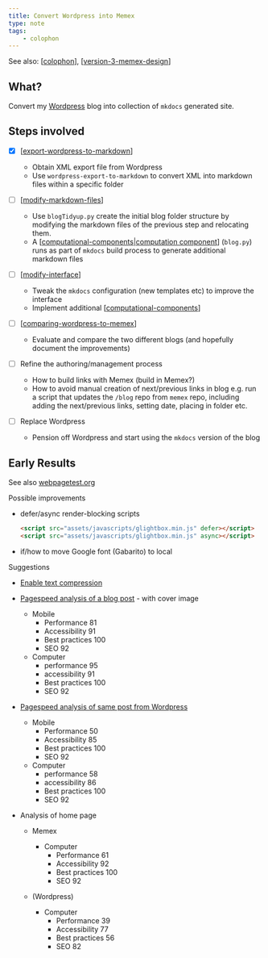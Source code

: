 ```yaml
---
title: Convert Wordpress into Memex
type: note
tags: 
    - colophon
---
```


See also: [[colophon]], [[version-3-memex-design]]

## What?

Convert my [Wordpress](https://djon.es/blog) blog into collection of `mkdocs` generated site.

## Steps involved

- [x] [[export-wordpress-to-markdown]]
    - Obtain XML export file from Wordpress
    - Use `wordpress-export-to-markdown` to convert XML into markdown files within a specific folder
- [ ] [[modify-markdown-files]]
    - Use `blogTidyup.py` create the initial blog folder structure by modifying the markdown files of the previous step and relocating them. 
    - A [[computational-components|computation component]] (`blog.py`) runs as part of `mkdocs` build process to generate additional markdown files
- [ ] [[modify-interface]]
    - Tweak the `mkdocs` configuration (new templates etc) to improve the interface
    - Implement additional [[computational-components]]
- [ ] [[comparing-wordpress-to-memex]]
    - Evaluate and compare the two different blogs (and hopefully document the improvements)
- [ ] Refine the authoring/management process

    - How to build links with Memex (build in Memex?)
    - How to avoid manual creation of next/previous links in blog
        e.g. run a script that updates the `/blog` repo from `memex` repo, including adding the next/previous links, setting date, placing in folder etc.
- [ ] Replace Wordpress 
    - Pension off Wordpress and start using the `mkdocs` version of the blog


## Early Results

See also [webpagetest.org](https://www.webpagetest.org/result/250511_AiDcZT_2HD/)

Possible improvements

- defer/async render-blocking scripts
    ```html 
    <script src="assets/javascripts/glightbox.min.js" defer></script>
    <script src="assets/javascripts/glightbox.min.js" async></script>
    ```
- if/how to move Google font (Gabarito) to local

Suggestions

- [Enable text compression](https://developer.chrome.com/docs/lighthouse/performance/uses-text-compression/?utm_source=lighthouse&utm_medium=lr)

- [Pagespeed analysis of a blog post](https://pagespeed.web.dev/analysis/https-djon-es-blog2-2019-01-03-understanding-my-role-as-meso-level-practitioner/apkm99jig4?form_factor=mobile) - with cover image

    - Mobile
      - Performance 81
      - Accessibility 91
      - Best practices 100
      - SEO 92
    - Computer
        - performance 95
        - accessibility 91
        - Best practices 100
        - SEO 92

- [Pagespeed analysis of same post from Wordpress](https://pagespeed.web.dev/analysis/https-djon-es-blog2-2019-01-03-understanding-my-role-as-meso-level-practitioner/apkm99jig4?form_factor=desktop)

    - Mobile
      - Performance 50
      - Accessibility 85
      - Best practices 100
      - SEO 92
    - Computer
        - performance 58
        - accessibility 86
        - Best practices 100
        - SEO 92


- Analysis of home page 
  - Memex
    - Computer
        - Performance 61
        - Accessibility 92
        - Best practices 100
        - SEO 92

  - (Wordpress)
    - Computer
        - Performance 39
        - Accessibility 77
        - Best practices 56
        - SEO 82




[//begin]: # "Autogenerated link references for markdown compatibility"
[colophon]: colophon "About (Colophon)"
[version-3-memex-design]: version-3-memex-design "Memex - Version 3"
[export-wordpress-to-markdown]: export-wordpress-to-markdown "Export Wordpress to Markdown"
[modify-markdown-files]: modify-markdown-files "Modify Markdown files"
[computational-components|computation component]: computational-components "Computational components"
[modify-interface]: modify-interface "Modify blog interface"
[computational-components]: computational-components "Computational components"
[comparing-wordpress-to-memex]: comparing-wordpress-to-memex "Comparing Wordpress to Memex"
[//end]: # "Autogenerated link references"